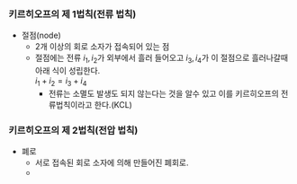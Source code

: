 ### 키르히오프의 제 1법칙(전류 법칙)
+ 절점(node)
  + 2개 이상의 회로 소자가 접속되어 있는 점
  + 절점에는 전류 $i_1, i_2$가 외부에서 흘러 들어오고 $i_3, i_4$가 이 절점으로 흘러나갈때 아래 식이 성립한다. <br> $i_1 + i_2 = i_3 + i_4$
    + 전류는 소멸도 발생도 되지 않는다는 것을 알수 있고 이를 키르히오프의 전류법칙이라고 한다.(KCL)
### 키르히오프의 제 2법칙(전압 법칙)
+ 폐로
  + 서로 접속된 회로 소자에 의해 만들어진 폐회로.
  + 
